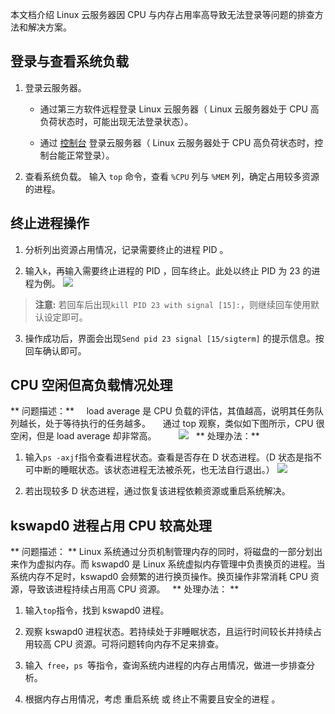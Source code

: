 
本文档介绍 Linux 云服务器因 CPU 与内存占用率高导致无法登录等问题的排查方法和解决方案。

## 登录与查看系统负载

 1. 登录云服务器。
	- 通过第三方软件远程登录 Linux 云服务器（ Linux 云服务器处于 CPU 高负荷状态时，可能出现无法登录状态）。

	- 通过 [控制台](https://console.cloud.tencent.com/cvm) 登录云服务器（ Linux 云服务器处于 CPU 高负荷状态时，控制台能正常登录）。

 2. 查看系统负载。
 输入 ` top ` 命令，查看 `%CPU` 列与 `%MEM` 列，确定占用较多资源的进程。

## 终止进程操作

 1. 分析列出资源占用情况，记录需要终止的进程 PID 。

 2. 输入` k `，再输入需要终止进程的 PID ，回车终止。此处以终止 PID 为 23 的进程为例。
![](https://mc.qcloudimg.com/static/img/61cd74354cf2b4d2a80a83528a500f5c/image.png)
 >**注意:**
 >若回车后出现`kill PID 23 with signal [15]:`，则继续回车使用默认设定即可。

 3. 操作成功后，界面会出现` Send pid 23 signal [15/sigterm] ` 的提示信息。按回车确认即可。

## CPU 空闲但高负载情况处理
** 问题描述：**
&nbsp;&nbsp;&nbsp;&nbsp;load average 是 CPU 负载的评估，其值越高，说明其任务队列越长，处于等待执行的任务越多。
&nbsp;&nbsp;&nbsp;&nbsp;通过 top 观察，类似如下图所示，CPU 很空闲，但是 load average 却非常高。
&nbsp;&nbsp;&nbsp;&nbsp;&nbsp;&nbsp;&nbsp;&nbsp;![](https://mc.qcloudimg.com/static/img/4ddf663a68ee602d8cf8075d88edccf6/image.png)
 
** 处理办法：**
 
 1. 输入` ps -axjf `指令查看进程状态。查看是否存在 D 状态进程。（D 状态是指不可中断的睡眠状态。该状态进程无法被杀死，也无法自行退出。）
![](https://mc.qcloudimg.com/static/img/32420d3fe022b57d85120c941705dbf6/image.png)

 2. 若出现较多 D 状态进程，通过恢复该进程依赖资源或重启系统解决。


## kswapd0 进程占用 CPU 较高处理
** 问题描述： **
Linux 系统通过分页机制管理内存的同时，将磁盘的一部分划出来作为虚拟内存。而 kswapd0 是 Linux 系统虚拟内存管理中负责换页的进程。当系统内存不足时，kswapd0 会频繁的进行换页操作。换页操作非常消耗 CPU 资源，导致该进程持续占用高 CPU 资源。
 
** 处理办法： **
 1. 输入` top `指令，找到 kswapd0 进程。

 2. 观察 kswapd0 进程状态。若持续处于非睡眠状态，且运行时间较长并持续占用较高 CPU 资源。可将问题转向内存不足来排查。

 3. 输入` free`，`ps `等指令，查询系统内进程的内存占用情况，做进一步排查分析。

 4. 根据内存占用情况，考虑 重启系统 或 终止不需要且安全的进程 。
